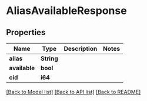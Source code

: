 # AliasAvailableResponse

## Properties

Name | Type | Description | Notes
------------ | ------------- | ------------- | -------------
**alias** | **String** |  | 
**available** | **bool** |  | 
**cid** | **i64** |  | 

[[Back to Model list]](../README.md#documentation-for-models) [[Back to API list]](../README.md#documentation-for-api-endpoints) [[Back to README]](../README.md)


